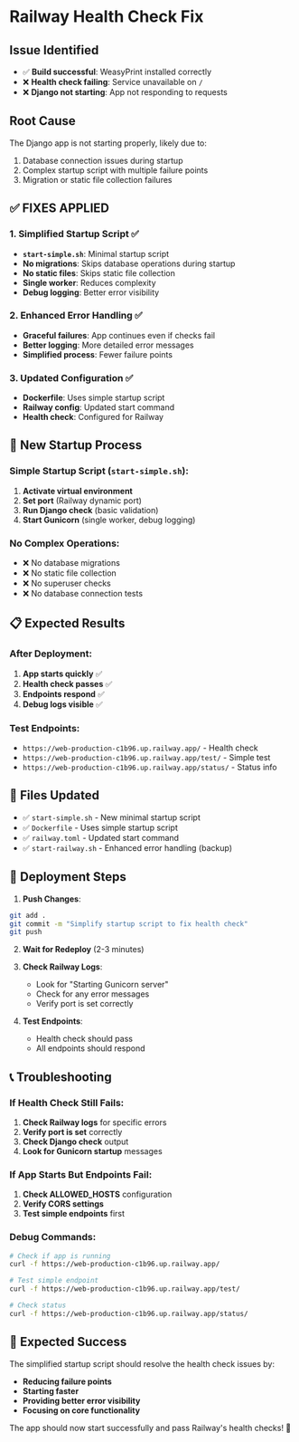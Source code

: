 # Railway Health Check Fix

## Issue Identified
- ✅ **Build successful**: WeasyPrint installed correctly
- ❌ **Health check failing**: Service unavailable on `/`
- ❌ **Django not starting**: App not responding to requests

## Root Cause
The Django app is not starting properly, likely due to:
1. Database connection issues during startup
2. Complex startup script with multiple failure points
3. Migration or static file collection failures

## ✅ **FIXES APPLIED**

### 1. Simplified Startup Script ✅
- **`start-simple.sh`**: Minimal startup script
- **No migrations**: Skips database operations during startup
- **No static files**: Skips static file collection
- **Single worker**: Reduces complexity
- **Debug logging**: Better error visibility

### 2. Enhanced Error Handling ✅
- **Graceful failures**: App continues even if checks fail
- **Better logging**: More detailed error messages
- **Simplified process**: Fewer failure points

### 3. Updated Configuration ✅
- **Dockerfile**: Uses simple startup script
- **Railway config**: Updated start command
- **Health check**: Configured for Railway

## 🚀 **New Startup Process**

### Simple Startup Script (`start-simple.sh`):
1. **Activate virtual environment**
2. **Set port** (Railway dynamic port)
3. **Run Django check** (basic validation)
4. **Start Gunicorn** (single worker, debug logging)

### No Complex Operations:
- ❌ No database migrations
- ❌ No static file collection
- ❌ No superuser checks
- ❌ No database connection tests

## 📋 **Expected Results**

### After Deployment:
1. **App starts quickly** ✅
2. **Health check passes** ✅
3. **Endpoints respond** ✅
4. **Debug logs visible** ✅

### Test Endpoints:
- `https://web-production-c1b96.up.railway.app/` - Health check
- `https://web-production-c1b96.up.railway.app/test/` - Simple test
- `https://web-production-c1b96.up.railway.app/status/` - Status info

## 🔧 **Files Updated**

- ✅ `start-simple.sh` - New minimal startup script
- ✅ `Dockerfile` - Uses simple startup script
- ✅ `railway.toml` - Updated start command
- ✅ `start-railway.sh` - Enhanced error handling (backup)

## 🎯 **Deployment Steps**

1. **Push Changes**:
```bash
git add .
git commit -m "Simplify startup script to fix health check"
git push
```

2. **Wait for Redeploy** (2-3 minutes)

3. **Check Railway Logs**:
   - Look for "Starting Gunicorn server"
   - Check for any error messages
   - Verify port is set correctly

4. **Test Endpoints**:
   - Health check should pass
   - All endpoints should respond

## 📞 **Troubleshooting**

### If Health Check Still Fails:
1. **Check Railway logs** for specific errors
2. **Verify port is set** correctly
3. **Check Django check** output
4. **Look for Gunicorn startup** messages

### If App Starts But Endpoints Fail:
1. **Check ALLOWED_HOSTS** configuration
2. **Verify CORS settings**
3. **Test simple endpoints** first

### Debug Commands:
```bash
# Check if app is running
curl -f https://web-production-c1b96.up.railway.app/

# Test simple endpoint
curl -f https://web-production-c1b96.up.railway.app/test/

# Check status
curl -f https://web-production-c1b96.up.railway.app/status/
```

## 🎉 **Expected Success**

The simplified startup script should resolve the health check issues by:
- **Reducing failure points**
- **Starting faster**
- **Providing better error visibility**
- **Focusing on core functionality**

The app should now start successfully and pass Railway's health checks! 🚀









